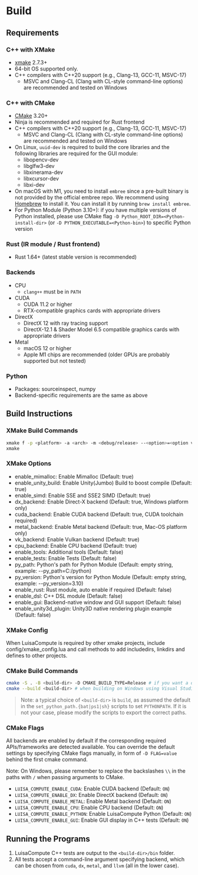 # Build

## Requirements
### C++ with XMake

- [xmake](https://xmake.io/) 2.7.3+
- 64-bit OS supported only.
- C++ compilers with C++20 support (e.g., Clang-13, GCC-11, MSVC-17)
    - MSVC and Clang-CL (Clang with CL-style command-line options) are recommended and tested on Windows

### C++ with CMake

- [CMake](https://cmake.org/) 3.20+
- Ninja is recommended and required for Rust frontend
- C++ compilers with C++20 support (e.g., Clang-13, GCC-11, MSVC-17)
    - MSVC and Clang-CL (Clang with CL-style command-line options) are recommended and tested on Windows
- On Linux, `uuid-dev` is required to build the core libraries and the following libraries are required for the GUI module:
    - libopencv-dev
    - libglfw3-dev
    - libxinerama-dev
    - libxcursor-dev
    - libxi-dev
- On macOS with M1, you need to install `embree` since a pre-built binary is not provided by the official embree repo. We recommend using [Homebrew](https://brew.sh/) to install it. You can install it by running `brew install embree`.
- For Python Module (Python 3.10+): if you have multiple versions of Python installed, please use CMake flag `-D Python_ROOT_DIR=<Python-install-dir>` (or `-D PYTHON_EXECUTABLE=<Python-bin>`) to specific Python version

### Rust (IR module / Rust frontend)
- Rust 1.64+ (latest stable version is recommended)

### Backends

- CPU
    - `clang++` must be in `PATH`
- CUDA
    - CUDA 11.2 or higher
    - RTX-compatible graphics cards with appropriate drivers
- DirectX
    - DirectX 12 with ray tracing support
    - DirectX-12.1 & Shader Model 6.5 compatible graphics cards with appropriate drivers
- Metal
    - macOS 12 or higher
    - Apple M1 chips are recommended (older GPUs are probably supported but not tested)
<!-- - LLVM
    - x86-64 CPU with AVX256 or Apple M1 CPU with ARM Neon
    - LLVM 13+ with the corresponding targets and features enabled
        - CMake seems to have trouble with LLVM 15 on Ubuntu, so we recommend using LLVM 13/14; please install LLVM 14 via `wget https://apt.llvm.org/llvm.sh && chmod +x llvm.sh && sudo ./llvm.sh 14` and use CMake flag `-D LLVM_ROOT=/usr/lib/llvm-14` to specify the LLVM installation directory if you already have LLVM 15 installed
 -->
### Python

- Packages: sourceinspect, numpy
- Backend-specific requirements are the same as above

## Build Instructions

### XMake Build Commands

```bash
xmake f -p <platform> -a <arch> -m <debug/release> --<option>=<option value> --<option>=<option value>
xmake
```

### XMake Options

- enable_mimalloc: Enable Mimalloc (Default: true)
- enable_unity_build: Enable Unity(Jumbo) Build to boost compile (Default: true)
- enable_simd: Enable SSE and SSE2 SIMD (Default: true)
- dx_backend: Enable Direct-X backend (Default: true, Windows platform only)
- cuda_backend: Enable CUDA backend (Default: true, CUDA toolchain required)
- metal_backend: Enable Metal backend (Default: true, Mac-OS platform only)
- vk_backend: Enable Vulkan backend (Default: true)
- cpu_backend: Enable CPU backend (Default: true)
- enable_tools: Additional tools (Default: false)
- enable_tests: Enable Tests (Default: false)
- py_path: Python's path for Python Module (Default: empty string, example: --py_path=C:/python)
- py_version: Python's version for Python Module (Default: empty string, example: --py_version=3.10)
- enable_rust: Rust module, auto enable if required (Default: false)
- enable_dsl: C++ DSL module (Default: false)
- enable_gui: Backend-native window and GUI support (Default: false)
- enable_unity3d_plugin: Unity3D native rendering plugin example (Default: false)

### XMake Config

When LuisaCompute is required by other xmake projects, include config/xmake_config.lua and call methods to add includedirs, linkdirs and defines to other projects.

### CMake Build Commands

```bash
cmake -S . -B <build-dir> -D CMAKE_BUILD_TYPE=Release # if you want a debug build, change to `-D CMAKE_BUILD_TYPE=Debug`; optionally followed by other flags as listed above
cmake --build <build-dir> # when building on Windows using Visual Studio Generators, add `--config=Release` in a release build
```

> Note: a typical choice of `<build-dir>` is `build`, as assumed the default in the `set_python_path.{bat|ps1|sh}`
> scripts to set `PYTHONPATH`. If it is not your case, please modify the scripts to export the correct paths.

### CMake Flags

All backends are enabled by default if the corresponding required
APIs/frameworks are detected available. You can override the default
settings by specifying CMake flags manually, in form of `-D FLAG=value`
behind the first cmake command.

Note: On Windows, please remember to replace the backslashes `\\` in the paths with `/` when passing arguments to CMake.

- `LUISA_COMPUTE_ENABLE_CUDA`: Enable CUDA backend (Default: `ON`)
- `LUISA_COMPUTE_ENABLE_DX`: Enable DirectX backend (Default: `ON`)
- `LUISA_COMPUTE_ENABLE_METAL`: Enable Metal backend (Default: `ON`)
- `LUISA_COMPUTE_ENABLE_CPU`: Enable CPU backend (Default: `ON`)
- `LUISA_COMPUTE_ENABLE_PYTHON`: Enable LuisaCompute Python (Default: `ON`)
- `LUISA_COMPUTE_ENABLE_GUI`: Enable GUI display in C++ tests (Default: `ON`)
  
## Running the Programs

1. LuisaCompute C++ tests are output to the `<build-dir>/bin` folder.
2. All tests accept a command-line argument specifying backend, which can be chosen from `cuda`, `dx`, `metal`,
   and `llvm` (all in the lower case).
